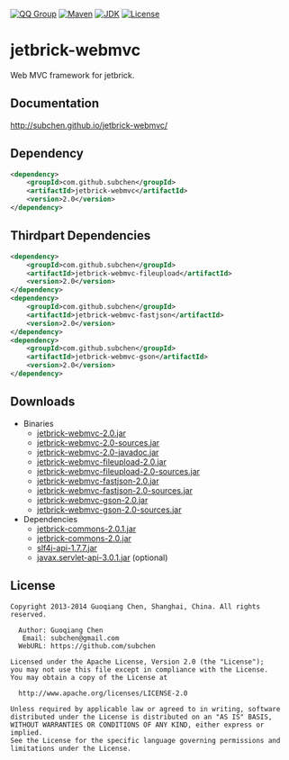 [![QQ Group](http://img.shields.io/badge/QQ-310491655-blue.svg)](http://shang.qq.com/wpa/qunwpa?idkey=c81a8f922d2b00422761558c4c547a4c4af778edcb0a70c99aadf9e33d80cb11)
[![Maven](http://img.shields.io/badge/jetbrick--ioc-v2.0-brightgreen.svg)](http://search.maven.org/#search%7Cga%7C1%7Ca%3A%22jetbrick-webmvc%22)
[![JDK](http://img.shields.io/badge/JDK-v6.0+-yellow.svg)](http://www.oracle.com/technetwork/java/javase/downloads/index.html)
[![License](http://img.shields.io/badge/License-Apache_2-red.svg)](http://www.apache.org/licenses/LICENSE-2.0)


jetbrick-webmvc
==================

Web MVC framework for jetbrick.


Documentation
---------------------------

http://subchen.github.io/jetbrick-webmvc/


Dependency
---------------------------

```xml
<dependency>
    <groupId>com.github.subchen</groupId>
    <artifactId>jetbrick-webmvc</artifactId>
    <version>2.0</version>
</dependency>
```

Thirdpart Dependencies
---------------------------

```xml
<dependency>
    <groupId>com.github.subchen</groupId>
    <artifactId>jetbrick-webmvc-fileupload</artifactId>
    <version>2.0</version>
</dependency>
<dependency>
    <groupId>com.github.subchen</groupId>
    <artifactId>jetbrick-webmvc-fastjson</artifactId>
    <version>2.0</version>
</dependency>
<dependency>
    <groupId>com.github.subchen</groupId>
    <artifactId>jetbrick-webmvc-gson</artifactId>
    <version>2.0</version>
</dependency>
```

Downloads
---------------------------

* Binaries
    - [jetbrick-webmvc-2.0.jar][1]
    - [jetbrick-webmvc-2.0-sources.jar][2]
    - [jetbrick-webmvc-2.0-javadoc.jar][3]
    - [jetbrick-webmvc-fileupload-2.0.jar][11]
    - [jetbrick-webmvc-fileupload-2.0-sources.jar][12]
    - [jetbrick-webmvc-fastjson-2.0.jar][13]
    - [jetbrick-webmvc-fastjson-2.0-sources.jar][14]
    - [jetbrick-webmvc-gson-2.0.jar][15]
    - [jetbrick-webmvc-gson-2.0-sources.jar][16]
* Dependencies
    - [jetbrick-commons-2.0.1.jar][21]
    - [jetbrick-commons-2.0.jar][22]
    - [slf4j-api-1.7.7.jar][23]
    - [javax.servlet-api-3.0.1.jar][24] (optional)

[1]:  http://search.maven.org/remotecontent?filepath=com/github/subchen/jetbrick-webmvc/2.0/jetbrick-webmvc-2.0.jar
[2]:  http://search.maven.org/remotecontent?filepath=com/github/subchen/jetbrick-webmvc/2.0/jetbrick-webmvc-2.0-sources.jar
[3]:  http://search.maven.org/remotecontent?filepath=com/github/subchen/jetbrick-webmvc/2.0/jetbrick-webmvc-2.0-javadoc.jar
[11]: http://search.maven.org/remotecontent?filepath=com/github/subchen/jetbrick-webmvc-fileupload/2.0/jetbrick-webmvc-fileupload-2.0.jar
[12]: http://search.maven.org/remotecontent?filepath=com/github/subchen/jetbrick-webmvc-fileupload/2.0/jetbrick-webmvc-fileupload-2.0-sources.jar
[13]: http://search.maven.org/remotecontent?filepath=com/github/subchen/jetbrick-webmvc-fastjson/2.0/jetbrick-webmvc-fastjson-2.0.jar
[14]: http://search.maven.org/remotecontent?filepath=com/github/subchen/jetbrick-webmvc-fastjson/2.0/jetbrick-webmvc-fastjson-2.0-sources.jar
[15]: http://search.maven.org/remotecontent?filepath=com/github/subchen/jetbrick-webmvc-gson/2.0/jetbrick-webmvc-gson-2.0.jar
[16]: http://search.maven.org/remotecontent?filepath=com/github/subchen/jetbrick-webmvc-gson/2.0/jetbrick-webmvc-gson-2.0-sources.jar
[21]: http://search.maven.org/remotecontent?filepath=com/github/subchen/jetbrick-commons/2.0.1/jetbrick-commons-2.0.1.jar
[22]: http://search.maven.org/remotecontent?filepath=com/github/subchen/jetbrick-ioc/2.0/jetbrick-ioc-2.0.jar
[23]: http://search.maven.org/remotecontent?filepath=org/slf4j/slf4j-api/1.7.7/slf4j-api-1.7.7.jar
[24]: http://search.maven.org/remotecontent?filepath=javax/servlet/javax.servlet-api/3.0.1/javax.servlet-api-3.0.1.jar


License
---------------------------

```
Copyright 2013-2014 Guoqiang Chen, Shanghai, China. All rights reserved.

  Author: Guoqiang Chen
   Email: subchen@gmail.com
  WebURL: https://github.com/subchen

Licensed under the Apache License, Version 2.0 (the "License");
you may not use this file except in compliance with the License.
You may obtain a copy of the License at

  http://www.apache.org/licenses/LICENSE-2.0

Unless required by applicable law or agreed to in writing, software
distributed under the License is distributed on an "AS IS" BASIS,
WITHOUT WARRANTIES OR CONDITIONS OF ANY KIND, either express or implied.
See the License for the specific language governing permissions and
limitations under the License.
```
